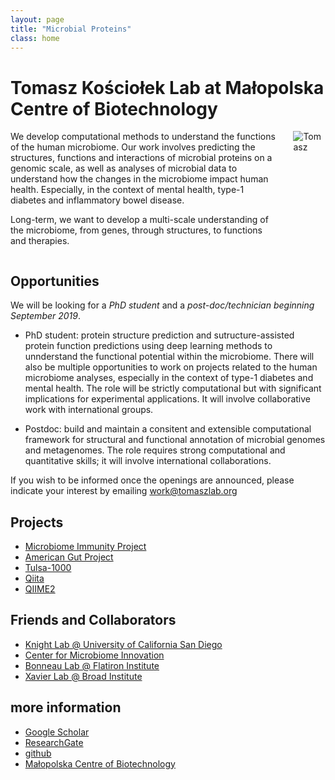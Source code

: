 ```yaml
---
layout: page
title: "Microbial Proteins"
class: home
---
```


# Tomasz Kościołek Lab at Małopolska Centre of Biotechnology

<div class="columns" markdown="1">

<div class="intro" markdown="1">
We develop computational methods to understand the functions of the human microbiome.
Our work involves predicting the structures, functions and interactions of microbial proteins on a genomic scale, as well as analyses of microbial data to understand how the changes in the microbiome impact human health. Especially, in the context of mental health, type-1 diabetes and inflammatory bowel disease.

Long-term, we want to develop a multi-scale understanding of the microbiome, from genes, through structures, to functions and therapies.
</div>

<div class="me" markdown="1">
<img src="{{ '/images/tomasz_photo.jpg' | absolute_url }}" alt="Tomasz">
</div>

</div>

## Opportunities

We will be looking for a *PhD student* and a *post-doc/technician* _beginning September 2019_.

- PhD student: protein structure prediction and sutructure-assisted protein function predictions using deep learning methods to unnderstand the functional potential within the microbiome. There will also be multiple opportunities to work on projects related to the human microbiome analyses, especially in the context of type-1 diabetes and mental health. The role will be strictly computational but with significant implications for experimental applications. It will involve collaborative work with international groups.

- Postdoc: build and maintain a consitent and extensible computational framework for structural and functional annotation of microbial genomes and metagenomes. The role requires strong computational and quantitative skills; it will involve international collaborations.

If you wish to be informed once the openings are announced, please indicate your interest by emailing [work@tomaszlab.org](work@tomaszlab.org)

## Projects

- [Microbiome Immunity Project](https://www.worldcommunitygrid.org/research/mip1/overview.do)
- [American Gut Project](http://americangut.org)
- [Tulsa-1000](http://www.laureateinstitute.org/current-events/tulsa-1000-longitudinal-study)
- [Qiita](https://qiita.ucsd.edu)
- [QIIME2](https://qiime2.org)

## Friends and Collaborators

- [Knight Lab @ University of California San Diego](https://knightlab.ucsd.edu)
- [Center for Microbiome Innovation](http://cmi.ucsd.edu)
- [Bonneau Lab @ Flatiron Institute](https://www.simonsfoundation.org/team/richard-bonneau/)
- [Xavier Lab @ Broad Institute](https://www.broadinstitute.org/xavier-lab)

## more information

- [Google Scholar](https://scholar.google.pl/citations?user=1Mi0KMMAAAAJ&hl=en)
- [ResearchGate](https://www.researchgate.net/profile/Tomasz_Kosciolek)
- [github](https://github.com/tkosciol)
- [Małopolska Centre of Biotechnology](https://mcb.uj.edu.pl/en_GB/)
